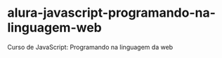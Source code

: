 # alura-javascript-programando-na-linguagem-web
Curso de JavaScript: Programando na linguagem da web
